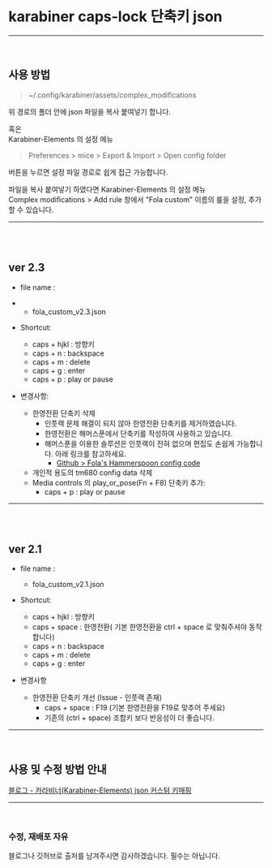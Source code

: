 # karabiner caps-lock 단축키 json

<hr>
<br>

## 사용 방법

> ~/.config/karabiner/assets/complex_modifications

위 경로의 폴더 안에 json 파일을 복사 붙여넣기 합니다.

혹은<br>
Karabiner-Elements 의 설정 메뉴 <br>

> Preferences > mice > Export & Import > Open config folder<br>

버튼을 누르면 설정 파일 경로로 쉽게 접근 가능합니다.

파일을 복사 붙여넣기 하였다면 Karabiner-Elements 의 설정 메뉴 <br>
Complex modifications > Add rule 창에서 "Fola custom" 이름의 룰을 설정, 추가 할 수 있습니다.

<hr>
<br>
<br>

## ver 2.3
* file name : 
* 
  * fola_custom_v2.3.json

* Shortcut:
  * caps + hjkl : 방향키
  * caps + n : backspace
  * caps + m : delete
  * caps + g : enter
  * caps + p : play or pause
* 변경사항:
  * 한영전환 단축키 삭제
    * 인풋랙 문제 해결이 되지 않아 한영전환 단축키를 제거하였습니다.
    * 한영전환은 해머스푼에서 단축키를 작성하여 사용하고 있습니다.
    * 해머스푼을 이용한 솔루션은 인풋랙이 전혀 없으며 편집도 손쉽게 가능합니다. 아래 링크를 참고하세요.
      * [Github > Fola's Hammerspoon config code](https://github.com/dpcalfola/hammerspoon_config)
  * 개인적 용도의 tm680 config data 삭제
  * Media controls 의 play_or_pose(Fn + F8) 단축키 추가:
    * caps + p : play or pause


<hr>
<br>
<br>

## ver 2.1
* file name : 
  * fola_custom_v2.1.json

* Shortcut:
  * caps + hjkl : 방향키
  * caps + space : 한영전환( 기본 한영전환을 ctrl + space 로 맞춰주셔야 동작합니다)
  * caps + n : backspace
  * caps + m : delete
  * caps + g : enter


* 변경사항
  * 한영전환 단축키 개선 (Issue - 인풋랙 존재)
    * caps + space : F19 (기본 한영전환을 F19로 맞추어 주세요)
    * 기존의 (ctrl + space) 조합키 보다 반응성이 더 좋습니다.   

<hr>
<br>






## 사용 및 수정 방법 안내

[블로그 - 카라비너(Karabiner-Elements) json 커스텀 키매핑](https://dpcalfola.tistory.com/entry/Karabiner-Elements-json-custom)


<hr>
<br>

### 수정, 재배포 자유
블로그나 깃허브로 출처를 남겨주시면 감사하겠습니다.
필수는 아닙니다.